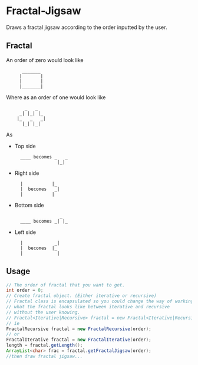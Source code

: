 Fractal-Jigsaw
==============

Draws a fractal jigsaw according to the order inputted by the user.

Fractal
-------

An order of zero would look like

          _______
         |       |
         |       |
         |_______|
        
Where as an order of one would look like

           _   _
         _| |_| |_
        |_   _   _|
          |_| |_|

As

* Top side

        ____ becomes _   _
                      |_|

* Right side

        |           |_
        |  becomes   _|
        |           |

* Bottom side

                       _
        ____ becomes _| |_
        
* Left side


        |            _|
        |  becomes  |_
        |             |

Usage
-----

```java
// The order of fractal that you want to get.
int order = 0;
// Create fractal object. (Either iterative or recursive)
// Fractal class is encapsulated so you could change the way of working out
// what the fractal looks like between iterative and recursive
// without the user knowing.
// Fractal<Iterative|Recursive> fractal = new Fractal<Iterative|Recursive>(order);
// ie
FractalRecursive fractal = new FractalRecursive(order);
// or
FractalIterative fractal = new FractalIterative(order);
length = fractal.getLength();
ArrayList<char> frac = fractal.getFractalJigsaw(order);
//then draw fractal jigsaw...
```
